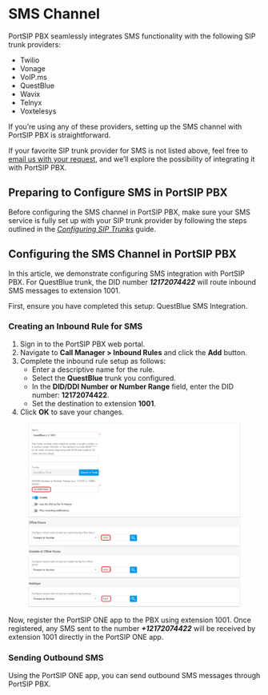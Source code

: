 # SMS Channel

PortSIP PBX seamlessly integrates SMS functionality with the following SIP trunk providers:

* Twilio
* Vonage
* VoIP.ms
* QuestBlue
* Wavix
* Telnyx
* Voxtelesys

If you’re using any of these providers, setting up the SMS channel with PortSIP PBX is straightforward.

If your favorite SIP trunk provider for SMS is not listed above, feel free to [email us with your request](mailto:support@portsip.com), and we’ll explore the possibility of integrating it with PortSIP PBX.

## Preparing to Configure SMS in PortSIP PBX

Before configuring the SMS channel in PortSIP PBX, make sure your SMS service is fully set up with your SIP trunk provider by following the steps outlined in the [_Configuring SIP Trunks_](../../configuring-sip-trunks/) guide.

## Configuring the SMS Channel in PortSIP PBX

In this article, we demonstrate configuring SMS integration with PortSIP PBX. For QuestBlue trunk, the DID number _**12172074422**_ will route inbound SMS messages to extension 1001.&#x20;

First, ensure you have completed this setup: QuestBlue SMS Integration.

### Creating an Inbound Rule for SMS

1. Sign in to the PortSIP PBX web portal.
2. Navigate to **Call Manager > Inbound Rules** and click the **Add** button.
3. Complete the inbound rule setup as follows:
   * Enter a descriptive name for the rule.
   * Select the **QuestBlue** trunk you configured.
   * In the **DID/DDI Number or Number Range** field, enter the DID number: **12172074422**.
   * Set the destination to extension **1001**.
4. Click **OK** to save your changes.

<figure><img src="../../../.gitbook/assets/inbound-sms-rule.png" alt=""><figcaption></figcaption></figure>

Now, register the PortSIP ONE app to the PBX using extension 1001. Once registered, any SMS sent to the number _**+12172074422**_ will be received by extension 1001 directly in the PortSIP ONE app.

### Sending Outbound SMS

Using the PortSIP ONE app, you can send outbound SMS messages through PortSIP PBX.



